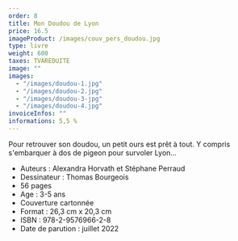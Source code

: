 ```yaml
---
order: 8
title: Mon Doudou de Lyon
price: 16.5
imageProduct: /images/couv_pers_doudou.jpg
type: livre
weight: 600
taxes: TVAREDUITE
image: ""
images:
  - "/images/doudou-1.jpg"
  - "/images/doudou-2.jpg"
  - "/images/doudou-3-jpg"
  - "/images/doudou-4.jpg"
invoiceInfos: ""
informations: 5,5 %
---
```


Pour retrouver son doudou, un petit ours est prêt à tout. Y compris s'embarquer à dos de pigeon pour survoler Lyon...

- Auteurs : Alexandra Horvath et Stéphane Perraud
- Dessinateur : Thomas Bourgeois
- 56 pages
- Age : 3-5 ans
- Couverture cartonnée
- Format : 26,3 cm x 20,3 cm
- ISBN : 978-2-9576966-2-8
- Date de parution : juillet 2022
